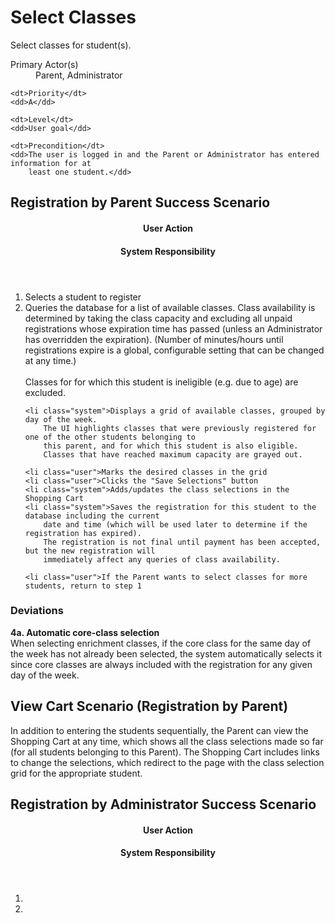 # Select Classes #

Select classes for student(s).

<dl class="use-case-properties">
	<dt>Primary Actor(s)</dt>
	<dd>Parent, Administrator</dd>
	
	<dt>Priority</dt>
	<dd>A</dd>
	
	<dt>Level</dt>
	<dd>User goal</dd>
	
	<dt>Precondition</dt>
	<dd>The user is logged in and the Parent or Administrator has entered information for at
		least one student.</dd>
</dl>

## Registration by Parent Success Scenario ##

<header class="scenario-columns-header">
	<h4>User Action</h4>
	<h4>System Responsibility</h4>
</header>

<ol class="scenario">
	<li class="user">Selects a student to register
	<li class="system">Queries the database for a list of available classes. Class availability
		is determined by taking the class capacity and excluding all unpaid registrations whose expiration
		time has passed (unless an Administrator has overridden the expiration).
		(Number of minutes/hours until registrations expire is a global, configurable setting
		that can be changed at any time.)<br><br>
		Classes for for which this student is ineligible (e.g. due to age) are excluded.
		
	<li class="system">Displays a grid of available classes, grouped by day of the week.
		The UI highlights classes that were previously registered for one of the other students belonging to
		this parent, and for which this student is also eligible.
		Classes that have reached maximum capacity are grayed out.
		
	<li class="user">Marks the desired classes in the grid
	<li class="user">Clicks the "Save Selections" button
	<li class="system">Adds/updates the class selections in the Shopping Cart
	<li class="system">Saves the registration for this student to the database including the current
		date and time (which will be used later to determine if the registration has expired).
		The registration is not final until payment has been accepted, but the new registration will
		immediately affect any queries of class availability.
	
	<li class="user">If the Parent wants to select classes for more students, return to step 1
</ol>

### Deviations ###

__4a. Automatic core-class selection__  
When selecting enrichment classes, if the core class for the same day of the week has not already been selected,
the system automatically selects it since core classes are always included with the registration for any
given day of the week.


## View Cart Scenario (Registration by Parent) ##

In addition to entering the students sequentially, the Parent can view the Shopping Cart at any time,
which shows all the class selections made so far (for all students belonging to this Parent).
The Shopping Cart includes links to change the selections, which redirect to the page with the
class selection grid for the appropriate student.


## Registration by Administrator Success Scenario ##

<header class="scenario-columns-header">
	<h4>User Action</h4>
	<h4>System Responsibility</h4>
</header>

<ol class="scenario">
	<li class="user">
	<li class="system">
</ol>